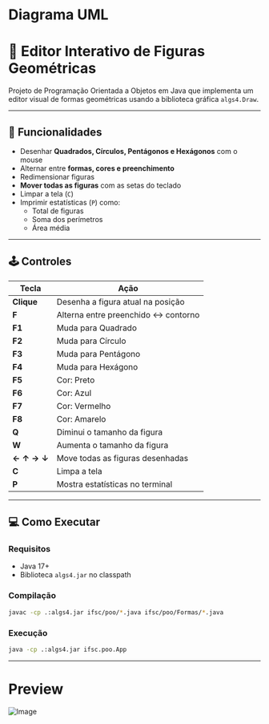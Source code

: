# Diagrama UML



# 🎨 Editor Interativo de Figuras Geométricas

Projeto de Programação Orientada a Objetos em Java que implementa um editor visual de formas geométricas usando a biblioteca gráfica `algs4.Draw`.

---

## 🧰 Funcionalidades

- Desenhar **Quadrados, Círculos, Pentágonos e Hexágonos** com o mouse
- Alternar entre **formas, cores e preenchimento**
- Redimensionar figuras
- **Mover todas as figuras** com as setas do teclado
- Limpar a tela (`C`)
- Imprimir estatísticas (`P`) como:
  - Total de figuras
  - Soma dos perímetros
  - Área média
---

## 🕹️ Controles

| Tecla       | Ação                                  |
|-------------|----------------------------------------|
| **Clique**  | Desenha a figura atual na posição      |
| **F**       | Alterna entre preenchido ↔ contorno    |
| **F1**      | Muda para Quadrado                     |
| **F2**      | Muda para Círculo                      |
| **F3**      | Muda para Pentágono                    |
| **F4**      | Muda para Hexágono                     |
| **F5**      | Cor: Preto                             |
| **F6**      | Cor: Azul                              |
| **F7**      | Cor: Vermelho                          |
| **F8**      | Cor: Amarelo                           |
| **Q**       | Diminui o tamanho da figura            |
| **W**       | Aumenta o tamanho da figura            |
| **← ↑ → ↓** | Move todas as figuras desenhadas       |
| **C**       | Limpa a tela                           |
| **P**       | Mostra estatísticas no terminal        |

---

## 💻 Como Executar

### Requisitos

- Java 17+
- Biblioteca `algs4.jar` no classpath

### Compilação

```bash
javac -cp .:algs4.jar ifsc/poo/*.java ifsc/poo/Formas/*.java
```
### Execução

```bash
java -cp .:algs4.jar ifsc.poo.App
```
---

# Preview

![Image](https://github.com/user-attachments/assets/4515c7ff-6116-4128-a66d-be5052449811)
